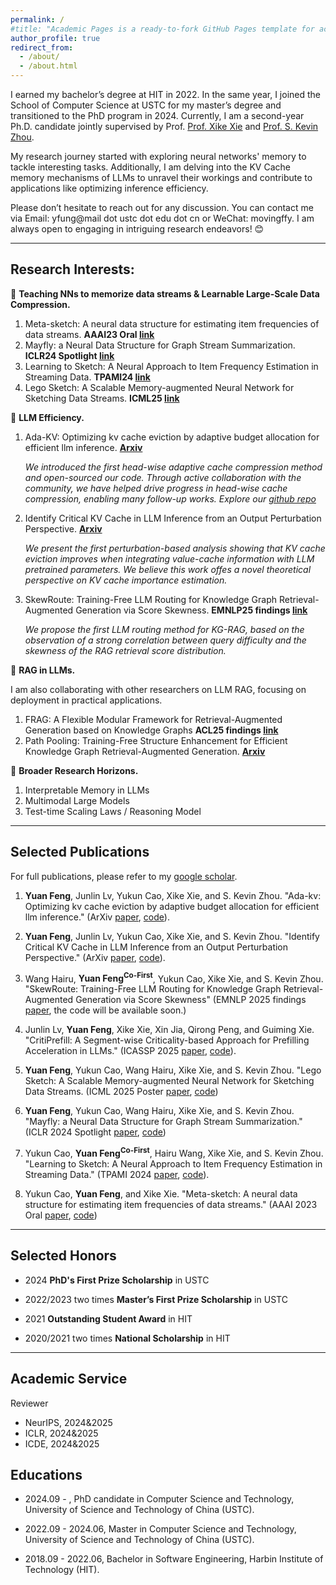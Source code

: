 ```yaml
---
permalink: /
#title: "Academic Pages is a ready-to-fork GitHub Pages template for academic personal websites"
author_profile: true
redirect_from: 
  - /about/
  - /about.html
---
```


I earned my bachelor’s degree at HIT in 2022. In the same year, I joined the School of Computer Science at USTC for my master’s degree and transitioned to the PhD program in 2024. Currently, I am a second-year Ph.D. candidate jointly supervised by Prof. [Prof. Xike Xie](http://staff.ustc.edu.cn/~xkxie/) and [Prof. S. Kevin Zhou](https://scholar.google.com/citations?user=8eNm2GMAAAAJ&hl=en).

My research journey started with exploring neural networks' memory to tackle interesting tasks. Additionally, I am delving into the KV Cache memory mechanisms of LLMs to unravel their workings and contribute to applications like optimizing inference efficiency.

Please don’t hesitate to reach out for any discussion. You can contact me via Email: yfung@mail dot ustc dot edu dot cn or WeChat: movingffy. I am always open to engaging in intriguing research endeavors! 😊

------

## Research Interests:

🎯 **Teaching NNs to memorize data streams & Learnable Large-Scale Data Compression.**

1. Meta-sketch: A neural data structure for estimating item frequencies of data streams. **<span > AAAI23 Oral [link](https://ojs.aaai.org/index.php/AAAI/article/view/25846)</span>**
2. Mayfly: a Neural Data Structure for Graph Stream Summarization. **<span >  ICLR24 Spotlight [link](https://openreview.net/pdf?id=n7Sr8SW4bn)</span>**
3. Learning to Sketch: A Neural Approach to Item Frequency Estimation in Streaming Data. **<span>TPAMI24 [link](https://ieeexplore.ieee.org/abstract/document/10499867/) </span>**
4. Lego Sketch: A Scalable Memory-augmented Neural Network for Sketching Data Streams. **<span >  ICML25 [link](https://openreview.net/forum?id=GPSmbdTZBm) </span>**

🎯 **LLM Efficiency.**

1. Ada-KV: Optimizing kv cache eviction by adaptive budget allocation for efficient llm inference. **[Arxiv](https://arxiv.org/abs/2407.11550)**
  
    *We introduced the first head-wise adaptive cache compression method and open-sourced our code. Through active collaboration with the community, we have helped drive progress in head-wise cache compression, enabling many follow-up works. Explore our [github repo](https://github.com/FFY0/AdaKV)*

2. Identify Critical KV Cache in LLM Inference from an Output Perturbation Perspective. **[Arxiv](https://arxiv.org/abs/2502.03805v1)**

    *We present the first perturbation-based analysis showing that KV cache eviction improves when integrating value-cache information with LLM pretrained parameters. We believe this work offes a novel theoretical perspective on KV cache importance estimation.*

3. SkewRoute: Training-Free LLM Routing for Knowledge Graph Retrieval-Augmented Generation via Score Skewness.  **EMNLP25 findings [link](https://arxiv.org/pdf/2505.23841)**

    *We propose the first LLM routing method for KG-RAG, based on the observation of a strong correlation between query difficulty and the skewness of the RAG retrieval score distribution.*

🎯 **RAG in LLMs.**

I am also collaborating with other researchers on LLM RAG, focusing on deployment in practical applications.

1. FRAG: A Flexible Modular Framework for Retrieval-Augmented Generation based on Knowledge Graphs **<span>  ACL25 findings [link](https://arxiv.org/abs/2501.09957)</span>**
2. Path Pooling: Training-Free Structure Enhancement for Efficient Knowledge Graph Retrieval-Augmented Generation. **[Arxiv](https://arxiv.org/abs/2503.05203)**

🎯 **Broader Research Horizons.**

1. Interpretable Memory in LLMs
2. Multimodal Large Models
3. Test-time Scaling Laws / Reasoning Model

------

## Selected Publications

For full publications, please refer to my  [google scholar](https://scholar.google.com/citations?user=d2ESOiIAAAAJ&hl=en).

1. **Yuan Feng**, Junlin Lv, Yukun Cao, Xike Xie, and S. Kevin Zhou. "Ada-kv: Optimizing kv cache eviction by adaptive budget allocation for efficient llm inference."  (ArXiv [paper](https://arxiv.org/abs/2407.11550), [code](https://github.com/FFY0/AdaKV)).

2. **Yuan Feng**, Junlin Lv, Yukun Cao, Xike Xie, and S. Kevin Zhou. "Identify Critical KV Cache in LLM Inference from an Output Perturbation Perspective." (ArXiv [paper](https://arxiv.org/abs/2502.03805v1), [code](https://github.com/FFY0/AdaKV-in-NVIDIA-kvpress/tree/criticalkv)).

3. Wang Hairu, **Yuan Feng<sup>Co-First</sup>**, Yukun Cao, Xike Xie, and S. Kevin Zhou. "SkewRoute: Training-Free LLM Routing for Knowledge Graph Retrieval-Augmented Generation via Score Skewness" (EMNLP 2025 findings [paper](https://arxiv.org/pdf/2505.23841?), the code will be available soon.)

4. Junlin Lv, **Yuan Feng**, Xike Xie, Xin Jia, Qirong Peng, and Guiming Xie. "CritiPrefill: A Segment-wise Criticality-based Approach for Prefilling Acceleration in LLMs." (ICASSP 2025 [paper](https://ieeexplore.ieee.org/abstract/document/10887916), [code](https://github.com/66RING/CritiPrefill)).

5. **Yuan Feng**, Yukun Cao, Wang Hairu, Xike Xie, and S. Kevin Zhou. "Lego Sketch: A Scalable Memory-augmented Neural Network for Sketching Data Streams. (ICML 2025 Poster [paper](https://openreview.net/forum?id=GPSmbdTZBm), [code](https://github.com/FFY0/LegoSketch_ICML))

6. **Yuan Feng**, Yukun Cao, Wang Hairu, Xike Xie, and S. Kevin Zhou. "Mayfly: a Neural Data Structure for Graph Stream Summarization." (ICLR 2024 Spotlight [paper](https://openreview.net/pdf?id=n7Sr8SW4bn), [code](https://openreview.net/attachment?id=n7Sr8SW4bn&name=supplementary_material))

7. Yukun Cao, **Yuan Feng<sup>Co-First</sup>**, Hairu Wang, Xike Xie, and S. Kevin Zhou. "Learning to Sketch: A Neural Approach to Item Frequency Estimation in Streaming Data." (TPAMI 2024 [paper](https://ieeexplore.ieee.org/abstract/document/10499867/), [code](https://github.com/FFY0/MetaSketch_TPAMI)).

8. Yukun Cao, **Yuan Feng**, and Xike Xie. "Meta-sketch: A neural data structure for estimating item frequencies of data streams." (AAAI 2023 Oral [paper](https://ojs.aaai.org/index.php/AAAI/article/view/25846), [code](https://github.com/FFY0/meta-sketch))

------

## Selected Honors

* 2024 **PhD's First Prize Scholarship** in USTC

* 2022/2023 two times **Master’s First Prize Scholarship** in USTC

* 2021 **Outstanding Student Award** in HIT

* 2020/2021 two times **National Scholarship** in HIT

------

## Academic Service

Reviewer

* NeurIPS, 2024&2025
* ICLR, 2024&2025
* ICDE, 2024&2025

## Educations

* 2024.09 - , PhD candidate in Computer Science and Technology, University of Science and Technology of China (USTC).

* 2022.09 - 2024.06, Master in Computer Science and Technology, University of Science and Technology of China (USTC).

* 2018.09 - 2022.06, Bachelor in Software Engineering, Harbin Institute of Technology (HIT).
